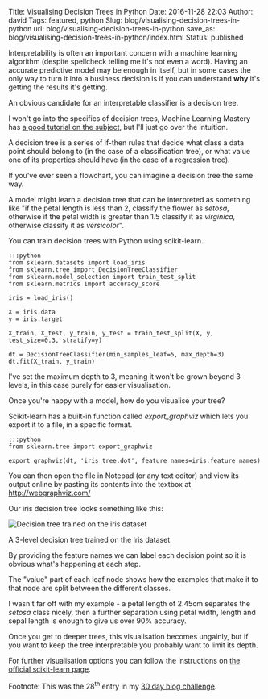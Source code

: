 Title: Visualising Decision Trees in Python
Date: 2016-11-28 22:03
Author: david
Tags: featured, python
Slug: blog/visualising-decision-trees-in-python
url: blog/visualising-decision-trees-in-python
save_as: blog/visualising-decision-trees-in-python/index.html
Status: published

Interpretability is often an important concern with a machine learning
algorithm (despite spellcheck telling me it's not even a word). Having
an accurate predictive model may be enough in itself, but in some cases
the only way to turn it into a business decision is if you can
understand **why** it's getting the results it's getting.

An obvious candidate for an interpretable classifier is a decision tree.

I won't go into the specifics of decision trees, Machine Learning
Mastery has [a good tutorial on the subject](http://machinelearningmastery.com/classification-and-regression-trees-for-machine-learning/),
but I'll just go over the intuition.

A decision tree is a series of if-then rules that decide what class a
data point should belong to (in the case of a classification tree), or
what value one of its properties should have (in the case of a
regression tree).

If you've ever seen a flowchart, you can imagine a decision tree the
same way.

A model might learn a decision tree that can be interpreted as something
like "if the petal length is less than 2, classify the flower as
*setosa*, otherwise if the petal width is greater than 1.5 classify it
as *virginica,* otherwise classify it as *versicolor*".

You can train decision trees with Python using scikit-learn.

    :::python
    from sklearn.datasets import load_iris
    from sklearn.tree import DecisionTreeClassifier
    from sklearn.model_selection import train_test_split
    from sklearn.metrics import accuracy_score

    iris = load_iris()

    X = iris.data
    y = iris.target

    X_train, X_test, y_train, y_test = train_test_split(X, y, test_size=0.3, stratify=y)

    dt = DecisionTreeClassifier(min_samples_leaf=5, max_depth=3)
    dt.fit(X_train, y_train)

I've set the maximum depth to 3, meaning it won't be grown beyond 3
levels, in this case purely for easier visualisation.

Once you're happy with a model, how do you visualise your tree?

Scikit-learn has a built-in function called *export\_graphviz* which
lets you export it to a file, in a specific format.

    :::python
    from sklearn.tree import export_graphviz

    export_graphviz(dt, 'iris_tree.dot', feature_names=iris.feature_names)

You can then open the file in Notepad (or any text editor) and view its
output online by pasting its contents into the textbox at
<http://webgraphviz.com/>

Our iris decision tree looks something like this:

![Decision tree trained on the iris dataset]({static}/images/visualising-decision-trees-in-python/iris_tree.png)

A 3-level decision tree trained on the Iris dataset

By providing the feature names we can label each decision point so it is
obvious what's happening at each step.

The "value" part of each leaf node shows how the examples that make it
to that node are split between the different classes.

I wasn't far off with my example - a petal length of 2.45cm separates
the *setosa* class nicely, then a further separation using petal width,
length and sepal length is enough to give us over 90% accuracy.

Once you get to deeper trees, this visualisation becomes ungainly, but
if you want to keep the tree interpretable you probably want to limit
its depth.

For further visualisation options you can follow the instructions on
[the official scikit-learn page](http://scikit-learn.org/dev/modules/tree.html#classification).

Footnote: This was the 28<sup>th</sup> entry in my [30 day blog challenge](/blog/30-posts-in-30-days/).
